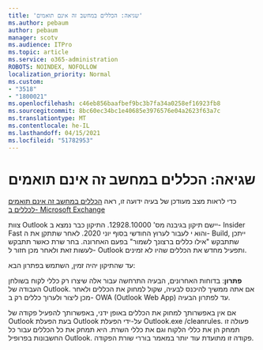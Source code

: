```yaml
---
title: 'שגיאה: הכללים במחשב זה אינם תואמים'
ms.author: pebaum
author: pebaum
manager: scotv
ms.audience: ITPro
ms.topic: article
ms.service: o365-administration
ROBOTS: NOINDEX, NOFOLLOW
localization_priority: Normal
ms.custom:
- "3518"
- "1800021"
ms.openlocfilehash: c46eb856baafbef9bc3b7fa34a0258ef16923fb8
ms.sourcegitcommit: 8bc60ec34bc1e40685e3976576e04a2623f63a7c
ms.translationtype: MT
ms.contentlocale: he-IL
ms.lasthandoff: 04/15/2021
ms.locfileid: "51782953"
---
```

# <a name="error-the-rules-on-this-computer-do-not-match"></a>שגיאה: הכללים במחשב זה אינם תואמים

כדי לראות מצב מעודכן של בעיה ידועה זו, ראה [הכללים במחשב זה אינם תואמים לכללים ב- Microsoft Exchange](https://support.office.com/article/d032e037-b224-429e-b325-633afde9b5f0)

צוות Outlook יישם תיקון בגיבנה מס' 12928.10000. התיקון כבר נמצא ב- Insider Fast והוא י לעבור לערוץ החודשי בסוף יוני 2020. לאחר שתתקן את ה- Build, ייתכן שתתבקש "אילו כללים ברצונך לשמור" בפעם האחרונה. בחר שרת כאשר תתבקש לעשות זאת ולאחר מכן חזור ל- Outlook ותפעיל מחדש את הכללים שהיו לא זמינים.

עד שהתיקון יהיה זמין, השתמש בפתרון הבא:

**פתרון**: בדוחות האחרונים, הבעיה התרחשה עבור אלה שיצרו רק כללי לקוח בשולחן העבודה של Outlook. אם אתה ממשיך להיכנס לבעיה, שקול למחוק את הכללים ולאחר מכן ליצור ולערוך כללים רק ב- OWA (Outlook Web App) עד לפתרון הבעיה.

אם אין באפשרותך למחוק את הכללים באופן ידני, באפשרותך להפעיל פקודה של Outlook בעת הפעלת Outlook על-ידי הפעלת Outlook.exe /cleanrules. פעולה זו תמחק הן את כללי הלקוח וגם את כללי השרת. היא תמחק את כל הכללים עבור כל החשבונות בפרופיל Outlook. פקודה זו מתועדת עוד יותר במאמר בוררי שורת הפקודה.

